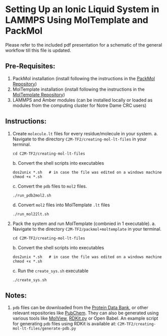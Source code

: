 # Setting Up an Ionic Liquid System in LAMMPS Using MolTemplate and PackMol

Please refer to the included pdf presentation for a schematic of the general workflow till this file is updated.


## Pre-Requisites:
1. PackMol installation (install following the instructions in the [PackMol Repository](https://github.com/m3g/packmol))
1. MolTemplate installation (install following the instructions in the [MolTemplate Repository](https://github.com/jewettaij/moltemplate/blob/master/INSTALL.md))
1. LAMMPS and Amber modules (can be installed locally or loaded as modules from the computing cluster for Notre Dame CRC users)


## Instructions:

1. Create `molecule.lt` files for every residue/molecule in your system.
    a. Navigate to the directory `C2M-TF2/creating-mol-lt-files` in your terminal.
    ```
    cd C2M-TF2/creating-mol-lt-files
    ```
    b. Convert the shell scripts into executables
    ```
    dos2unix *.sh   # in case the file was edited on a windows machine
    chmod +x *.sh
    ```
    c. Convert the `pdb` files to `mol2` files.
    ```
    ./run_pdb2mol2.sh
    ```
    d. Convert `mol2` files into MolTemplate `.lt` files
    ```
    ./run_mol22lt.sh
    ```

1. Pack the system and run MolTemplate (combnied in 1 executable).
    a. Navigate to the directory `C2M-TF2/packmol+moltemplate` in your terminal.
    ```
    cd C2M-TF2/creating-mol-lt-files
    ```
    b. Convert the shell scripts into executables
    ```
    dos2unix *.sh   # in case the file was edited on a windows machine
    chmod +x *.sh
    ```
    c. Run the `create_sys.sh` executable
    ```
    ./create_sys.sh
    ```

## Notes:
1. `pdb` files can be downloaded from the [Protein Data Bank](https://www1.rcsb.org/), or other relevant repositories like [PubChem](https://pubchem.ncbi.nlm.nih.gov/). They can also be generated using various tools like [MolView](https://molview.org/), [RDKit.py](https://github.com/rdkit/rdkit) or Open Babel. An example script for generating `pdb` files using RDKit is available at: `C2M-TF2/creating-mol-lt-files/generate-pdb.py`